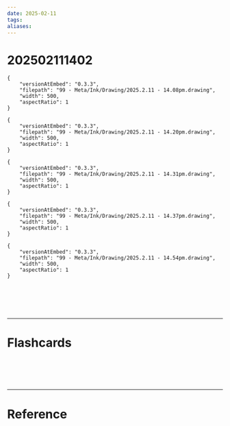 ```yaml
---
date: 2025-02-11
tags: 
aliases:
---
```

# 202502111402

```handdrawn-ink
{
	"versionAtEmbed": "0.3.3",
	"filepath": "99 - Meta/Ink/Drawing/2025.2.11 - 14.08pm.drawing",
	"width": 500,
	"aspectRatio": 1
}
```


```handdrawn-ink
{
	"versionAtEmbed": "0.3.3",
	"filepath": "99 - Meta/Ink/Drawing/2025.2.11 - 14.20pm.drawing",
	"width": 500,
	"aspectRatio": 1
}
```


```handdrawn-ink
{
	"versionAtEmbed": "0.3.3",
	"filepath": "99 - Meta/Ink/Drawing/2025.2.11 - 14.31pm.drawing",
	"width": 500,
	"aspectRatio": 1
}
```

```handdrawn-ink
{
	"versionAtEmbed": "0.3.3",
	"filepath": "99 - Meta/Ink/Drawing/2025.2.11 - 14.37pm.drawing",
	"width": 500,
	"aspectRatio": 1
}
```


```handdrawn-ink
{
	"versionAtEmbed": "0.3.3",
	"filepath": "99 - Meta/Ink/Drawing/2025.2.11 - 14.54pm.drawing",
	"width": 500,
	"aspectRatio": 1
}
```

# ‌
---
# Flashcards


# ‌
---
# Reference
